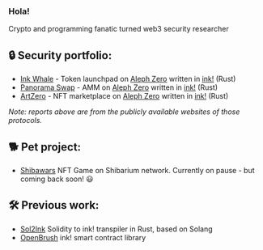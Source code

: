 ### Hola!

Crypto and programming fanatic turned web3 security researcher

## 🔒 Security portfolio:
- [Ink Whale](https://2364279095-files.gitbook.io/~/files/v0/b/gitbook-x-prod.appspot.com/o/spaces%2FL14My8oggxJwLrmNGe9e%2Fuploads%2FcukP52ehfiVVdrj8ctLd%2FAudit%20InkWhale%20__%20Brushfam.%20FINAL.pdf?alt=media&token=b1022d76-3aaa-429b-8bc7-72356486afab) - Token launchpad on [Aleph Zero](https://alephzero.org/) written in [ink!](https://github.com/paritytech/ink) (Rust)
- [Panorama Swap](https://panoramaswap.com/) - AMM on [Aleph Zero](https://alephzero.org/) written in [ink!](https://github.com/paritytech/ink) (Rust)
- [ArtZero](https://2269594053-files.gitbook.io/~/files/v0/b/gitbook-x-prod.appspot.com/o/spaces%2FIUePAHRueRJwqBWQY98a%2Fuploads%2FriYShPaMvjAizJoy8Xtq%2FBrushfam%20audit%20for%20ArtZero.pdf?alt=media&token=54ca8d0c-8ddc-4c02-9765-e566c3e84e62) - NFT marketplace on [Aleph Zero](https://alephzero.org/) written in [ink!](https://github.com/paritytech/ink) (Rust)

*Note: reports above are from the publicly available websites of those protocols.*

## 🐕 Pet project:
- [Shibawars](https://www.shibawars.net/) NFT Game on Shibarium network. Currently on pause - but coming back soon! 😃

## 🛠️ Previous work:

- [Sol2Ink](https://github.com/Brushfam/sol2ink) Solidity to ink! transpiler in Rust, based on Solang
- [OpenBrush](https://github.com/Brushfam/openbrush-contracts) ink! smart contract library

<!--
**coreggon11/coreggon11** is a ✨ _special_ ✨ repository because its `README.md` (this file) appears on your GitHub profile.

Here are some ideas to get you started:

- 🔭 I’m currently working on ...
- 🌱 I’m currently learning ...
- 👯 I’m looking to collaborate on ...
- 🤔 I’m looking for help with ...
- 💬 Ask me about ...
- 📫 How to reach me: ...
- 😄 Pronouns: ...
- ⚡ Fun fact: ...
-->

